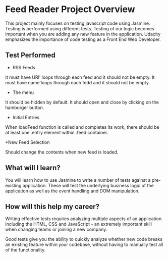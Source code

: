 # Feed Reader Project Overview

This project mainly focuses on testing javascript code using Jasmine. Testing is performed using different tests. Testing of our logic becomes important when you are adding any new feature in the application. Udacity emphasizes the importance of code testing as a Front End Web Developer.

## Test Performed

* RSS Feeds

It must have URl' loops through each feed and it should not be empty. It must have name'loops through each fedd and it should not be empty.

* The menu

It should be hidden by default. It should open and close by clicking on the hamburger button.

* Initial Entries

When loadFeed function is called and completes its work, there should be at least one .entry element within .feed container.

*New Feed Selection

Should change the contents when new feed is loaded.

## What will I learn?

You will learn how to use Jasmine to write a number of tests against a pre-existing application. These will test the underlying business logic of the application as well as the event handling and DOM manipulation.

## How will this help my career?

Writing effective tests requires analyzing multiple aspects of an application including the HTML, CSS and JavaScript - an extremely important skill when changing teams or joining a new company.

Good tests give you the ability to quickly analyze whether new code breaks an existing feature within your codebase, without having to manually test all of the functionality.
